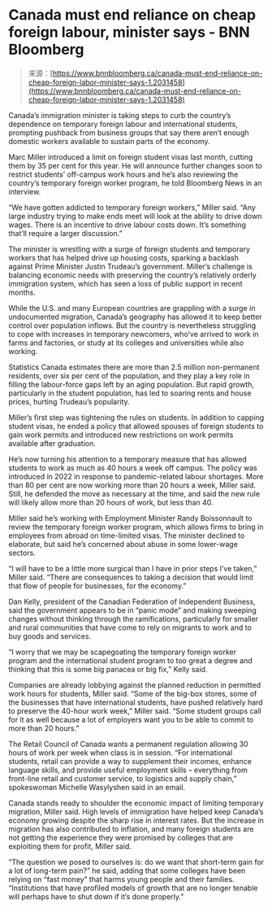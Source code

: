 <!--yml
category: 未分类
date: 2024-05-27 14:38:15
-->

# Canada must end reliance on cheap foreign labour, minister says - BNN Bloomberg

> 来源：[https://www.bnnbloomberg.ca/canada-must-end-reliance-on-cheap-foreign-labor-minister-says-1.2031458](https://www.bnnbloomberg.ca/canada-must-end-reliance-on-cheap-foreign-labor-minister-says-1.2031458)

Canada’s immigration minister is taking steps to curb the country’s dependence on temporary foreign labour and international students, prompting pushback from business groups that say there aren’t enough domestic workers available to sustain parts of the economy.

Marc Miller introduced a limit on foreign student visas last month, cutting them by 35 per cent for this year. He will announce further changes soon to restrict students’ off-campus work hours and he’s also reviewing the country’s temporary foreign worker program, he told Bloomberg News in an interview. 

“We have gotten addicted to temporary foreign workers,” Miller said. “Any large industry trying to make ends meet will look at the ability to drive down wages. There is an incentive to drive labour costs down. It’s something that’ll require a larger discussion.”

The minister is wrestling with a surge of foreign students and temporary workers that has helped drive up housing costs, sparking a backlash against Prime Minister Justin Trudeau’s government. Miller’s challenge is balancing economic needs with preserving the country’s relatively orderly immigration system, which has seen a loss of public support in recent months. 

While the U.S. and many European countries are grappling with a surge in undocumented migration, Canada’s geography has allowed it to keep better control over population inflows. But the country is nevertheless struggling to cope with increases in temporary newcomers, who’ve arrived to work in farms and factories, or study at its colleges and universities while also working. 

Statistics Canada estimates there are more than 2.5 million non-permanent residents, over six per cent of the population, and they play a key role in filling the labour-force gaps left by an aging population. But rapid growth, particularly in the student population, has led to soaring rents and house prices, hurting Trudeau’s popularity.   

Miller’s first step was tightening the rules on students. In addition to capping student visas, he ended a policy that allowed spouses of foreign students to gain work permits and introduced new restrictions on work permits available after graduation. 

He’s now turning his attention to a temporary measure that has allowed students to work as much as 40 hours a week off campus. The policy was introduced in 2022 in response to pandemic-related labour shortages. More than 80 per cent are now working more than 20 hours a week, Miller said. Still, he defended the move as necessary at the time, and said the new rule will likely allow more than 20 hours of work, but less than 40.

Miller said he’s working with Employment Minister Randy Boissonnault to review the temporary foreign worker program, which allows firms to bring in employees from abroad on time-limited visas. The minister declined to elaborate, but said he’s concerned about abuse in some lower-wage sectors.

“I will have to be a little more surgical than I have in prior steps I’ve taken,” Miller said. “There are consequences to taking a decision that would limit that flow of people for businesses, for the economy.”

Dan Kelly, president of the Canadian Federation of Independent Business, said the government appears to be in “panic mode” and making sweeping changes without thinking through the ramifications, particularly for smaller and rural communities that have come to rely on migrants to work and to buy goods and services.

“I worry that we may be scapegoating the temporary foreign worker program and the international student program to too great a degree and thinking that this is some big panacea or big fix,” Kelly said.

Companies are already lobbying against the planned reduction in permitted work hours for students, Miller said. “Some of the big-box stores, some of the businesses that have international students, have pushed relatively hard to preserve the 40-hour work week,” Miller said. “Some student groups call for it as well because a lot of employers want you to be able to commit to more than 20 hours.” 

The Retail Council of Canada wants a permanent regulation allowing 30 hours of work per week when class is in session. “For international students, retail can provide a way to supplement their incomes, enhance language skills, and provide useful employment skills – everything from front-line retail and customer service, to logistics and supply chain,” spokeswoman Michelle Wasylyshen said in an email. 

Canada stands ready to shoulder the economic impact of limiting temporary migration, Miller said. High levels of immigration have helped keep Canada’s economy growing despite the sharp rise in interest rates. But the increase in migration has also contributed to inflation, and many foreign students are not getting the experience they were promised by colleges that are exploiting them for profit, Miller said.

“The question we posed to ourselves is: do we want that short-term gain for a lot of long-term pain?” he said, adding that some colleges have been relying on “fast money” that harms young people and their families. “Institutions that have profiled models of growth that are no longer tenable will perhaps have to shut down if it’s done properly.”